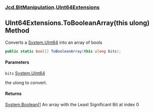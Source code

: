 ### [Jcd.BitManipulation](Jcd.BitManipulation.md 'Jcd.BitManipulation').[UInt64Extensions](Jcd.BitManipulation.UInt64Extensions.md 'Jcd.BitManipulation.UInt64Extensions')

## UInt64Extensions.ToBooleanArray(this ulong) Method

Converts a [System.UInt64](https://docs.microsoft.com/en-us/dotnet/api/System.UInt64 'System.UInt64') into an array of bools

```csharp
public static bool[] ToBooleanArray(this ulong bits);
```
#### Parameters

<a name='Jcd.BitManipulation.UInt64Extensions.ToBooleanArray(thisulong).bits'></a>

`bits` [System.UInt64](https://docs.microsoft.com/en-us/dotnet/api/System.UInt64 'System.UInt64')

the ulong to convert.

#### Returns
[System.Boolean](https://docs.microsoft.com/en-us/dotnet/api/System.Boolean 'System.Boolean')[[]](https://docs.microsoft.com/en-us/dotnet/api/System.Array 'System.Array')
An array with the Least Significant Bit at index 0